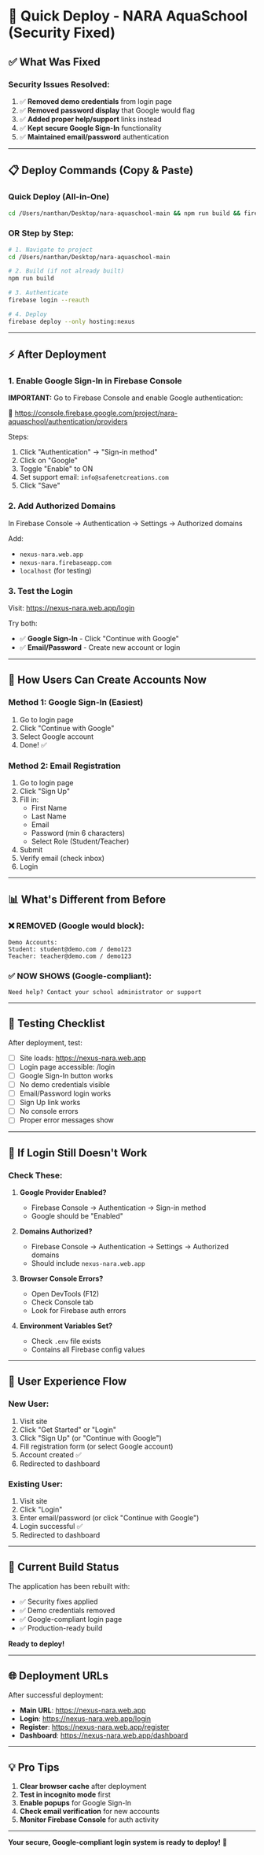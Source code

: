 # 🚀 Quick Deploy - NARA AquaSchool (Security Fixed)

## ✅ What Was Fixed

### Security Issues Resolved:
1. ✅ **Removed demo credentials** from login page
2. ✅ **Removed password display** that Google would flag
3. ✅ **Added proper help/support** links instead
4. ✅ **Kept secure Google Sign-In** functionality
5. ✅ **Maintained email/password** authentication

---

## 📋 Deploy Commands (Copy & Paste)

### **Quick Deploy (All-in-One)**
```bash
cd /Users/nanthan/Desktop/nara-aquaschool-main && npm run build && firebase login --reauth && firebase deploy --only hosting:nexus
```

### **OR Step by Step:**

```bash
# 1. Navigate to project
cd /Users/nanthan/Desktop/nara-aquaschool-main

# 2. Build (if not already built)
npm run build

# 3. Authenticate
firebase login --reauth

# 4. Deploy
firebase deploy --only hosting:nexus
```

---

## ⚡ After Deployment

### 1. Enable Google Sign-In in Firebase Console

**IMPORTANT:** Go to Firebase Console and enable Google authentication:

📍 https://console.firebase.google.com/project/nara-aquaschool/authentication/providers

Steps:
1. Click "Authentication" → "Sign-in method"
2. Click on "Google"
3. Toggle "Enable" to ON
4. Set support email: `info@safenetcreations.com`
5. Click "Save"

### 2. Add Authorized Domains

In Firebase Console → Authentication → Settings → Authorized domains

Add:
- `nexus-nara.web.app`
- `nexus-nara.firebaseapp.com`
- `localhost` (for testing)

### 3. Test the Login

Visit: https://nexus-nara.web.app/login

Try both:
- ✅ **Google Sign-In** - Click "Continue with Google"
- ✅ **Email/Password** - Create new account or login

---

## 🔐 How Users Can Create Accounts Now

### Method 1: Google Sign-In (Easiest)
1. Go to login page
2. Click "Continue with Google"
3. Select Google account
4. Done! ✅

### Method 2: Email Registration
1. Go to login page
2. Click "Sign Up"
3. Fill in:
   - First Name
   - Last Name
   - Email
   - Password (min 6 characters)
   - Select Role (Student/Teacher)
4. Submit
5. Verify email (check inbox)
6. Login

---

## 📊 What's Different from Before

### ❌ REMOVED (Google would block):
```
Demo Accounts:
Student: student@demo.com / demo123
Teacher: teacher@demo.com / demo123
```

### ✅ NOW SHOWS (Google-compliant):
```
Need help? Contact your school administrator or support
```

---

## 🧪 Testing Checklist

After deployment, test:

- [ ] Site loads: https://nexus-nara.web.app
- [ ] Login page accessible: /login
- [ ] Google Sign-In button works
- [ ] No demo credentials visible
- [ ] Email/Password login works
- [ ] Sign Up link works
- [ ] No console errors
- [ ] Proper error messages show

---

## 🔧 If Login Still Doesn't Work

### Check These:

1. **Google Provider Enabled?**
   - Firebase Console → Authentication → Sign-in method
   - Google should be "Enabled"

2. **Domains Authorized?**
   - Firebase Console → Authentication → Settings → Authorized domains
   - Should include `nexus-nara.web.app`

3. **Browser Console Errors?**
   - Open DevTools (F12)
   - Check Console tab
   - Look for Firebase auth errors

4. **Environment Variables Set?**
   - Check `.env` file exists
   - Contains all Firebase config values

---

## 📱 User Experience Flow

### New User:
1. Visit site
2. Click "Get Started" or "Login"
3. Click "Sign Up" (or "Continue with Google")
4. Fill registration form (or select Google account)
5. Account created ✅
6. Redirected to dashboard

### Existing User:
1. Visit site
2. Click "Login"
3. Enter email/password (or click "Continue with Google")
4. Login successful ✅
5. Redirected to dashboard

---

## 🎯 Current Build Status

The application has been rebuilt with:
- ✅ Security fixes applied
- ✅ Demo credentials removed
- ✅ Google-compliant login page
- ✅ Production-ready build

**Ready to deploy!**

---

## 🌐 Deployment URLs

After successful deployment:
- **Main URL**: https://nexus-nara.web.app
- **Login**: https://nexus-nara.web.app/login
- **Register**: https://nexus-nara.web.app/register
- **Dashboard**: https://nexus-nara.web.app/dashboard

---

## 💡 Pro Tips

1. **Clear browser cache** after deployment
2. **Test in incognito mode** first
3. **Enable popups** for Google Sign-In
4. **Check email verification** for new accounts
5. **Monitor Firebase Console** for auth activity

---

**Your secure, Google-compliant login system is ready to deploy!** 🎉
